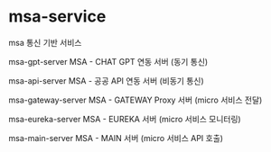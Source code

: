 # msa-service
msa 통신 기반 서비스

msa-gpt-server 
MSA - CHAT GPT 연동 서버 (동기 통신)

msa-api-server 
MSA - 공공 API 연동 서버 (비동기 통신)

msa-gateway-server 
MSA - GATEWAY Proxy 서버 (micro 서비스 전달)

msa-eureka-server
MSA - EUREKA 서버 (micro 서비스 모니터링)

msa-main-server
MSA - MAIN 서버 (micro 서비스 API 호출)
